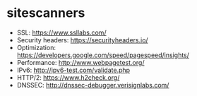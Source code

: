 # sitescanners

- SSL: https://www.ssllabs.com/
- Security headers: https://securityheaders.io/
- Optimization: https://developers.google.com/speed/pagespeed/insights/
- Performance: http://www.webpagetest.org/
- IPv6: http://ipv6-test.com/validate.php
- HTTP/2: https://www.h2check.org/
- DNSSEC: http://dnssec-debugger.verisignlabs.com/
